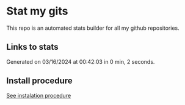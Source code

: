 # Stat my gits

This repo is an automated stats builder for all my github repositories.

## Links to stats


Generated on 03/16/2024 at 00:42:03 in 0 min, 2 seconds.

## Install procedure

[See instalation procedure](./src/install.md)

